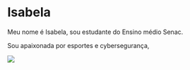 <h1>Isabela</h1>
<p>Meu nome é Isabela, sou estudante do Ensino médio Senac.</p>
<p>Sou apaixonada por esportes e cybersegurança, </p>
<img src="https://wifflegif.com/tags/206064-i-love-modern-family-gifs"></img>
<!---
isafernanndes/isafernanndes is a ✨ special ✨ repository because its `README.md` (this file) appears on your GitHub profile.
You can click the Preview link to take a look at your changes.
--->
